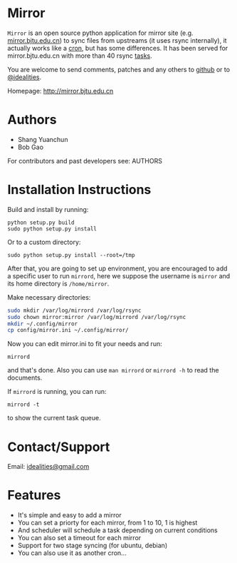 # Mirror

`Mirror` is an open source python application for mirror site (e.g. [mirror.bjtu.edu.cn](http://mirror.bjtu.edu.cn)) to sync files from upstreams (it uses rsync internally), it actually works like a [cron](http://en.wikipedia.org/wiki/Cron), but has some differences. It has been served for mirror.bjtu.edu.cn with more than 40 rsync [tasks](http://mirror.bjtu.edu.cn/cn/update.html).

You are welcome to send comments, patches and any others to [github](https://github.com/ideal/mirror/issues) or to [@idealities](http://twitter.com/idealities).

Homepage: http://mirror.bjtu.edu.cn

Authors
=======

* Shang Yuanchun
* Bob Gao

For contributors and past developers see: 
    AUTHORS

Installation Instructions
=========================

Build and install by running:

```
python setup.py build
sudo python setup.py install
```

Or to a custom directory:
```
sudo python setup.py install --root=/tmp
```

After that, you are going to set up environment, you are encouraged to add a specific user to run `mirrord`, here we suppose the username is `mirror` and its home directory is `/home/mirror`.

Make necessary directories:
```sh
sudo mkdir /var/log/mirrord /var/log/rsync
sudo chown mirror:mirror /var/log/mirrord /var/log/rsync
mkdir ~/.config/mirror
cp config/mirror.ini ~/.config/mirror/
```

Now you can edit mirror.ini to fit your needs and run:
```
mirrord
```
and that's done. Also you can use `man mirrord` or `mirrord -h` to read the documents.

If `mirrord` is running, you can run:
```
mirrord -t
```
to show the current task queue.

Contact/Support
===============

Email: idealities@gmail.com

Features
========

 * It's simple and easy to add a mirror
 * You can set a priorty for each mirror, from 1 to 10, 1 is highest
 * And scheduler will schedule a task depending on current conditions
 * You can also set a timeout for each mirror
 * Support for two stage syncing (for ubuntu, debian)
 * You can also use it as another cron...
